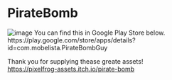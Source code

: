 # PirateBomb
<img src="https://user-images.githubusercontent.com/55180559/183227832-ce3dbcd3-b300-4210-a2fc-8947d4046581.png" alt="image">
You can find this in Google Play Store below.<br>
https://play.google.com/store/apps/details?id=com.mobelista.PirateBombGuy

Thank you for supplying thease greate assets!<br>
https://pixelfrog-assets.itch.io/pirate-bomb
